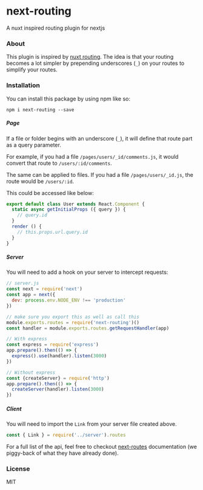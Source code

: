 # next-routing
A nuxt inspired routing plugin for nextjs

### About

This plugin is inspired by [nuxt routing](https://nuxtjs.org/guide/routing/). The idea is that your routing becomes a lot simpler by prepending underscores (`_`) on your routes to simplify your routes.

### Installation

You can install this package by using npm like so:

```
npm i next-routing --save
```

##### Page

If a file or folder begins with an underscore (`_`), it will define that route part as a query parameter.

For example, if you had a file `/pages/users/_id/comments.js`, it would convert that route to `/users/:id/comments`.

The same can be applied to files. If you had a file `/pages/users/_id.js`, the route would be `/users/:id`.

This could be accessed like below:

```js
export default class User extends React.Component {
  static async getInitialProps ({ query }) {
    // query.id
  }
  render () {
    // this.props.url.query.id
  }
}
```

##### Server

You will need to add a hook on your server to intercept requests:

```js
// server.js
const next = require('next')
const app = next({
  dev: process.env.NODE_ENV !== 'production'
})

// make sure you export this as well as call this
module.exports.routes = require('next-routing')()
const handler = module.exports.routes.getRequestHandler(app)

// With express
const express = require('express')
app.prepare().then(() => {
  express().use(handler).listen(3000)
})

// Without express
const {createServer} = require('http')
app.prepare().then(() => {
  createServer(handler).listen(3000)
})
```

##### Client

You will need to import the `Link` from your server file created above.

```js
const { Link } = require('../server').routes
```

For a full list of the api, feel free to checkout [next-routes](https://github.com/fridays/next-routes#on-the-client) documentation (we piggy-back of what they have already done).

### License

MIT
